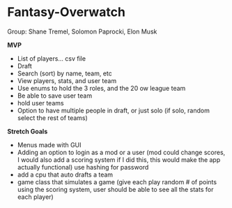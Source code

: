 # Fantasy-Overwatch

Group: Shane Tremel, Solomon Paprocki, Elon Musk

**MVP**

+ List of players… csv file 
+ Draft
+ Search (sort) by name, team, etc
+ View players, stats, and user team
+ Use enums to hold the 3 roles, and the 20 ow league team
+ Be able to save user team
+ hold user teams
+ Option to have multiple people in draft, or just solo (if solo, random select the rest of teams) 

**Stretch Goals**

+ Menus made with GUI
+ Adding an option to login as a mod or a user (mod could change scores, I would also add a scoring system if I did this, this would make the app actually functional) use hashing for password
+ add a cpu that auto drafts a team
+ game class that simulates a game (give each play random # of points using the scoring system, user should be able to see all the stats for each player)
